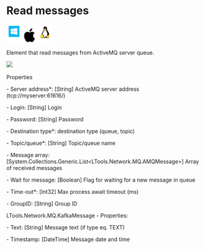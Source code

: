 # Read messages

![](<../../../../.gitbook/assets/image (33).png>)

Element that read messages from ActiveMQ server queue.

![](../../../../.gitbook/assets/queues\_read\_message.png)

Properties

&#x20;\- Server address\*: \[String] ActiveMQ server address (tcp://myserver:61616/)

&#x20;\- Login: \[String] Login

&#x20;\- Password: \[String] Password

&#x20;\- Destination type\*: destination type (queue, topic)

&#x20;\- Topic/queue\*: \[String] Topic/queue name

&#x20;\- Message array: \[System.Collections.Generic.List\<LTools.Network.MQ.AMQMessage>] Array of received messages

&#x20;\- Wait for message: \[Boolean] Flag for waiting for a new message in queue

&#x20;\- Time-out\*: \[Int32] Max process await timeout (ms)

\- GroupID: \[String] Group ID

LTools.Network.MQ.KafkaMessage - Properties:

&#x20;\- Text: \[String] Message text (if type eq. TEXT)

&#x20;\- Timestamp: \[DateTime] Message date and time
